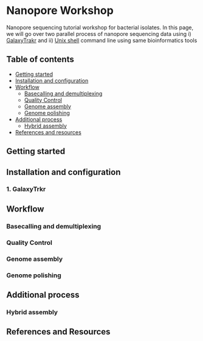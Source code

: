 # Nanopore Workshop 

Nanopore sequencing tutorial workshop for bacterial isolates. In this page, we will go over two parallel process of nanopore sequencing data using i) [GalaxyTrakr](https://galaxytrakr.org/root/login?redirect=%2F)  and ii) [Unix shell](https://en.wikipedia.org/wiki/Unix_shell) command line using same bioinformatics tools

## Table of contents 

* [Getting started](#getting_started)
* [Installation and configuration](#install_and_configure)
* [Workflow](#workflow)
  * [Basecalling and demultiplexing](#basecalling)
  * [Quality Control](#qualitycontrol)
  * [Genome assembly](#genome_assembly)
  * [Genome polishing](#genome_polishing)
* [Additional process](#Additional)
  * [Hybrid assembly](#hybrid)
* [References and resources](#references)

<a name="getting_started"></a>
## Getting started

<a name="install_and_configure"></a>
## Installation and configuration

### 1. GalaxyTrkr 

<a name="workflow"></a>
## Workflow

<a name="basecalling"></a>
### Basecalling and demultiplexing

<a name="qualitycontrol"></a>
### Quality Control

<a name="genome_assembly"></a>
### Genome assembly

<a name="genome_polishing"></a>
### Genome polishing

<a name="Additional"></a>
## Additional process

<a name="hybrid"></a>
### Hybrid assembly


<a name="references"></a>
## References and Resources
